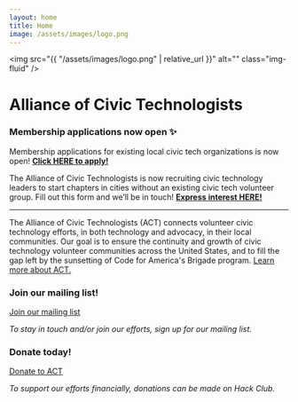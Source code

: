 ```yaml
---
layout: home
title: Home
image: /assets/images/logo.png
---
```


<img src="{{ "/assets/images/logo.png" | relative_url }}" alt="" class="img-fluid" />
<h1 class="visually-hidden">Alliance of Civic Technologists</h1>

<h3>Membership applications now open ✨</h3>

<p>Membership applications for existing local civic tech organizations is now open! <strong><a href="https://docs.google.com/forms/d/e/1FAIpQLSe1Y4ht-9W-tXDMvnugLCHbs81YWP9N4AR1oPdtWpkAW98ZfQ/viewform?usp=sf_link">Click HERE to apply!</a></strong></p>

<p>The Alliance of Civic Technologists is now recruiting civic technology leaders to start chapters in cities without an existing civic tech volunteer group. Fill out this form and we’ll be in touch! <strong><a href="https://docs.google.com/forms/d/e/1FAIpQLSdrrgzKSE21gWHR2zQChgEk_0qeaRoGmMqigg7bDkSOLgNLLQ/viewform?usp=sf_link">Express interest HERE!</a></strong></p>

<hr>

<div markdown="1">
  The Alliance of Civic Technologists (ACT) connects volunteer civic technology efforts, in both technology and advocacy, in their local communities. Our goal is to ensure the continuity and growth of civic technology volunteer communities across the United States, and to fill the gap left by the sunsetting of Code for America's Brigade program. <a href="/about">Learn more about ACT.</a>
</div>

<div class="row mb-5">
  <div class="col-md-6 text-center">
    <h3 class="h1 text-secondary">Join our mailing list!</h3>
    <p class="d-grid">
      <a href="https://eepurl.com/ithxXU" class="btn btn-primary">Join our mailing list</a>
    </p>
    <p><em>To stay in touch and/or join our efforts,  sign up for our mailing list.</em></p>
  </div>
  <div class="col-md-6 text-center">
    <h3 class="h1 text-secondary">Donate today!</h3>
    <p class="d-grid">
      <a href="{{ site.content.donate_url }}" class="btn btn-primary">Donate to ACT</a>
    </p>
    <p><em>To support our efforts financially, donations can be made on Hack Club.</em></p>
  </div>
</div>

<!-- TODO
<h2>Member Organizations</h2>

{% include item-list.html items=site.data.organizations short=true %}


-->
